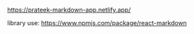 https://prateek-markdown-app.netlify.app/

library use: https://www.npmjs.com/package/react-markdown
